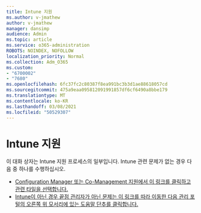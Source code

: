 ```yaml
---
title: Intune 지원
ms.author: v-jmathew
author: v-jmathew
manager: dansimp
audience: Admin
ms.topic: article
ms.service: o365-administration
ROBOTS: NOINDEX, NOFOLLOW
localization_priority: Normal
ms.collection: Adm_O365
ms.custom:
- "6700002"
- "7680"
ms.openlocfilehash: 6fc37fc2c80387f8ea991bc3b3d1ae88618057cd
ms.sourcegitcommit: 475a9eaa095812091991857df6cf6490a8bbe179
ms.translationtype: MT
ms.contentlocale: ko-KR
ms.lasthandoff: 03/08/2021
ms.locfileid: "50529307"
---
```

# <a name="intune-support"></a>Intune 지원

이 대화 상자는 Intune 지원 프로세스의 일부입니다. Intune 관련 문제가 없는 경우 다음 중 하나를 수행하십시오.

- [Configuration Manager 또는 Co-Management 지원에서 이 링크를 클릭하고 관련 타일을 선택합니다.](https://endpoint.microsoft.com/#blade/Microsoft_Intune_DeviceSettings/SupportMenu/helpSupport)
- [Intune이 아닌 경우 끝점 관리자가 아닌 문제는 이 링크를 따라 이동한 다음 관리 포털의 오른쪽 위 모서리에 있는 도움말 단추를 클릭합니다.](https://admin.microsoft.com/Adminportal/Home?source=applauncher#/support/requests)
